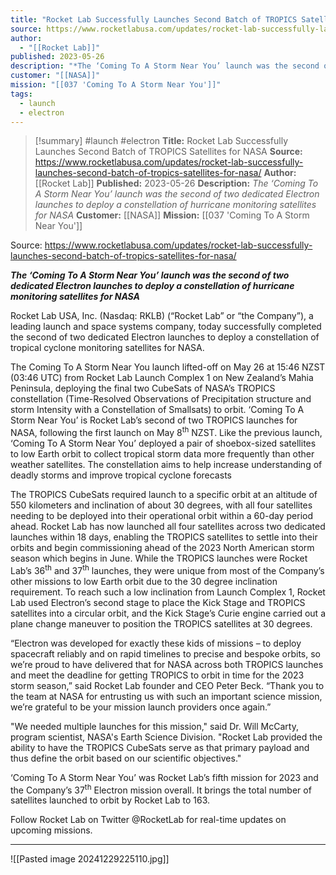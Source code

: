 ```yaml
---
title: "Rocket Lab Successfully Launches Second Batch of TROPICS Satellites for NASA "
source: https://www.rocketlabusa.com/updates/rocket-lab-successfully-launches-second-batch-of-tropics-satellites-for-nasa/
author:
  - "[[Rocket Lab]]"
published: 2023-05-26
description: "*The ‘Coming To A Storm Near You’ launch was the second of two dedicated Electron launches to deploy a constellation of hurricane monitoring satellites for NASA*"
customer: "[[NASA]]"
mission: "[[037 'Coming To A Storm Near You']]"
tags:
  - launch
  - electron
---
```

>[!summary]
#launch #electron
**Title:** Rocket Lab Successfully Launches Second Batch of TROPICS Satellites for NASA 
**Source:** https://www.rocketlabusa.com/updates/rocket-lab-successfully-launches-second-batch-of-tropics-satellites-for-nasa/
**Author:** [[Rocket Lab]]
**Published:** 2023-05-26
**Description:** *The ‘Coming To A Storm Near You’ launch was the second of two dedicated Electron launches to deploy a constellation of hurricane monitoring satellites for NASA*
**Customer:** [[NASA]]
**Mission:** [[037 'Coming To A Storm Near You']]

Source: https://www.rocketlabusa.com/updates/rocket-lab-successfully-launches-second-batch-of-tropics-satellites-for-nasa/

***The ‘Coming To A Storm Near You’ launch was the second of two dedicated Electron launches to deploy a constellation of hurricane monitoring satellites for NASA***

Rocket Lab USA, Inc. (Nasdaq: RKLB) (“Rocket Lab” or “the Company”), a leading launch and space systems company, today successfully completed the second of two dedicated Electron launches to deploy a constellation of tropical cyclone monitoring satellites for NASA.

The Coming To A Storm Near You launch lifted-off on May 26 at 15:46 NZST (03:46 UTC) from Rocket Lab Launch Complex 1 on New Zealand’s Mahia Peninsula, deploying the final two CubeSats of NASA’s TROPICS constellation (Time-Resolved Observations of Precipitation structure and storm Intensity with a Constellation of Smallsats) to orbit. ‘Coming To A Storm Near You’ is Rocket Lab’s second of two TROPICS launches for NASA, following the first launch on May 8<sup>th</sup> NZST. Like the previous launch, ‘Coming To A Storm Near You’ deployed a pair of shoebox-sized satellites to low Earth orbit to collect tropical storm data more frequently than other weather satellites. The constellation aims to help increase understanding of deadly storms and improve tropical cyclone forecasts

The TROPICS CubeSats required launch to a specific orbit at an altitude of 550 kilometers and inclination of about 30 degrees, with all four satellites needing to be deployed into their operational orbit within a 60-day period ahead. Rocket Lab has now launched all four satellites across two dedicated launches within 18 days, enabling the TROPICS satellites to settle into their orbits and begin commissioning ahead of the 2023 North American storm season which begins in June. While the TROPICS launches were Rocket Lab’s 36<sup>th</sup> and 37<sup>th</sup> launches, they were unique from most of the Company’s other missions to low Earth orbit due to the 30 degree inclination requirement. To reach such a low inclination from Launch Complex 1, Rocket Lab used Electron’s second stage to place the Kick Stage and TROPICS satellites into a circular orbit, and the Kick Stage’s Curie engine carried out a plane change maneuver to position the TROPICS satellites at 30 degrees.

“Electron was developed for exactly these kids of missions – to deploy spacecraft reliably and on rapid timelines to precise and bespoke orbits, so we’re proud to have delivered that for NASA across both TROPICS launches and meet the deadline for getting TROPICS to orbit in time for the 2023 storm season,” said Rocket Lab founder and CEO Peter Beck. “Thank you to the team at NASA for entrusting us with such an important science mission, we’re grateful to be your mission launch providers once again.”

"We needed multiple launches for this mission," said Dr. Will McCarty, program scientist, NASA's Earth Science Division. "Rocket Lab provided the ability to have the TROPICS CubeSats serve as that primary payload and thus define the orbit based on our scientific objectives."

‘Coming To A Storm Near You’ was Rocket Lab’s fifth mission for 2023 and the Company’s 37<sup>th</sup> Electron mission overall. It brings the total number of satellites launched to orbit by Rocket Lab to 163.

Follow Rocket Lab on Twitter @RocketLab for real-time updates on upcoming missions.

---

![[Pasted image 20241229225110.jpg]]